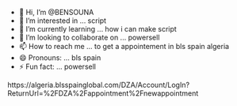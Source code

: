 - 👋 Hi, I’m @BENSOUNA
- 👀 I’m interested in ... script  
- 🌱 I’m currently learning ... how i can make script
- 💞️ I’m looking to collaborate on ... powersell
- 📫 How to reach me ... to get a appointement in bls spain algeria
- 😄 Pronouns: ... bls spain
- ⚡ Fun fact: ... powersell

<!---
BENSOUNA/BENSOUNA is a ✨ special ✨ repository because its `README.md` (this file) appears on your GitHub profile.
You can click the Preview link to take a look at your changes.
---> https://algeria.blsspainglobal.com/DZA/Account/LogIn?ReturnUrl=%2FDZA%2Fappointment%2Fnewappointment


